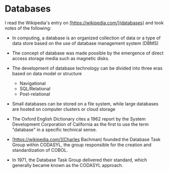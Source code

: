 # Databases

I read the Wikipedia's entry on [https://wikipedia.com/](databases) and took notes of the following:

- In computing, a database is an organized collection of data or a type of data store based on the use of database management system (DBMS)
- The concept of database was made possible by the emergence of direct access storage media such as magnetic disks.

- The development of database technology can be divided into three eras based on data model or structure
  - Navigational
  - SQL/Relational
  - Post-relational

- Small databases can be stored on a file system, while large databases are hosted on computer clusters or cloud storage
- The Oxford English Dictionary cites a 1962 report by the System Development Corporation of California as the first to use the term "database" in a specific technical sense.
- [https://wikipedia.com/](Charles Bachman) founded the Database Task Group within CODASYL, the group responsible for the creation and standardization of COBOL.
- In 1971, the Database Task Group delivered their standard, which generally became known as the CODASYL approach.
